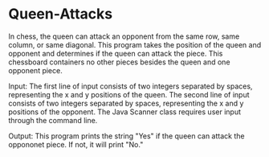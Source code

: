 # Queen-Attacks
In chess, the queen can attack an opponent from the same row, same column, or same diagonal. This program takes the position of the queen and opponent and determines if the queen can attack the piece. This chessboard containers no other pieces besides the queen and one opponent piece.

Input: The first line of input consists of two integers separated by spaces, representing the x and y positions of the queen. The second line of input consists of two integers separated by spaces, representing the x and y positions of the opponent. The Java Scanner class requires user input through the command line. 

Output: This program prints the string "Yes" if the queen can attack the oppononet piece. If not, it will print "No." 
